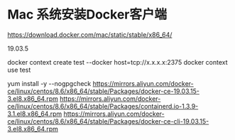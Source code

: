 # Mac 系统安装Docker客户端
https://download.docker.com/mac/static/stable/x86_64/

19.03.5


docker context create test --docker host=tcp://x.x.x.x:2375
docker context use test

yum install -y --nogpgcheck https://mirrors.aliyun.com/docker-ce/linux/centos/8.6/x86_64/stable/Packages/docker-ce-19.03.15-3.el8.x86_64.rpm https://mirrors.aliyun.com/docker-ce/linux/centos/8.6/x86_64/stable/Packages/containerd.io-1.3.9-3.1.el8.x86_64.rpm https://mirrors.aliyun.com/docker-ce/linux/centos/8.6/x86_64/stable/Packages/docker-ce-cli-19.03.15-3.el8.x86_64.rpm
